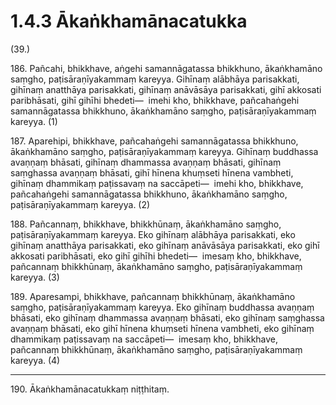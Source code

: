 

# 1.4.3 Ākaṅkhamānacatukka




(39.)

186\. Pañcahi, bhikkhave, aṅgehi samannāgatassa bhikkhuno, ākaṅkhamāno saṃgho, paṭisāraṇīyakammaṃ kareyya. Gihīnaṃ alābhāya parisakkati, gihīnaṃ anatthāya parisakkati, gihīnaṃ anāvāsāya parisakkati, gihī akkosati paribhāsati, gihī gihīhi bhedeti—  imehi kho, bhikkhave, pañcahaṅgehi samannāgatassa bhikkhuno, ākaṅkhamāno saṃgho, paṭisāraṇīyakammaṃ kareyya. (1)

187\. Aparehipi, bhikkhave, pañcahaṅgehi samannāgatassa bhikkhuno, ākaṅkhamāno saṃgho, paṭisāraṇīyakammaṃ kareyya. Gihīnaṃ buddhassa avaṇṇaṃ bhāsati, gihīnaṃ dhammassa avaṇṇaṃ bhāsati, gihīnaṃ saṃghassa avaṇṇaṃ bhāsati, gihī hīnena khuṃseti hīnena vambheti, gihīnaṃ dhammikaṃ paṭissavaṃ na saccāpeti—  imehi kho, bhikkhave, pañcahaṅgehi samannāgatassa bhikkhuno, ākaṅkhamāno saṃgho, paṭisāraṇīyakammaṃ kareyya. (2)

188\. Pañcannaṃ, bhikkhave, bhikkhūnaṃ, ākaṅkhamāno saṃgho, paṭisāraṇīyakammaṃ kareyya. Eko gihīnaṃ alābhāya parisakkati, eko gihīnaṃ anatthāya parisakkati, eko gihīnaṃ anāvāsāya parisakkati, eko gihī akkosati paribhāsati, eko gihī gihīhi bhedeti—  imesaṃ kho, bhikkhave, pañcannaṃ bhikkhūnaṃ, ākaṅkhamāno saṃgho, paṭisāraṇīyakammaṃ kareyya. (3)

189\. Aparesampi, bhikkhave, pañcannaṃ bhikkhūnaṃ, ākaṅkhamāno saṃgho, paṭisāraṇīyakammaṃ kareyya. Eko gihīnaṃ buddhassa avaṇṇaṃ bhāsati, eko gihīnaṃ dhammassa avaṇṇaṃ bhāsati, eko gihīnaṃ saṃghassa avaṇṇaṃ bhāsati, eko gihī hīnena khuṃseti hīnena vambheti, eko gihīnaṃ dhammikaṃ paṭissavaṃ na saccāpeti—  imesaṃ kho, bhikkhave, pañcannaṃ bhikkhūnaṃ, ākaṅkhamāno saṃgho, paṭisāraṇīyakammaṃ kareyya. (4)

---

190\. Ākaṅkhamānacatukkaṃ niṭṭhitaṃ.





